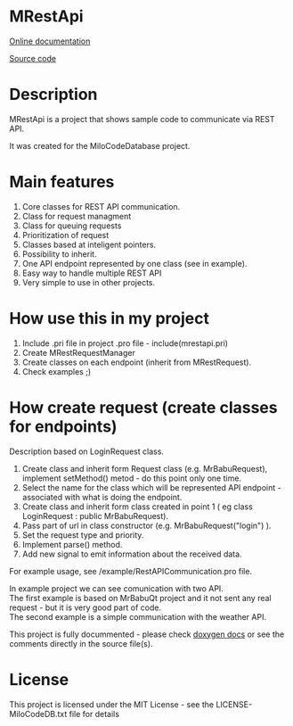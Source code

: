 MRestApi
===

[Online documentation](https://docs.milosolutions.com/milo-code-db/mrestapi)

[Source code](https://github.com/milosolutions/mrestapi)

# Description

MRestApi is a project that shows sample code to communicate via REST API.

It was created for the MiloCodeDatabase project.

# Main features

1. Core classes for REST API communication.
2. Class for request managment
3. Class for queuing requests
4. Prioritization of request 
5. Classes based at inteligent pointers.
6. Possibility to inherit.
7. One API endpoint represented by one class (see in example).
8. Easy way to handle multiple REST API 
9. Very simple to use in other projects.

# How use this in my project

1. Include .pri file in project .pro file - include(mrestapi.pri)  
2. Create MRestRequestManager
3. Create classes on each endpoint (inherit from MRestRequest).
4. Check examples ;)  


# How create request (create classes for endpoints)

Description based on LoginRequest class.  
1. Create class and inherit form Request class (e.g. MrBabuRequest), implement setMethod() metod - do this point only one time.
2. Select the name for the class which will be represented API endpoint - associated with what is doing the endpoint.
3. Create class and inherit form class created in point 1 ( eg class LoginRequest : public MrBabuRequest).
4. Pass part of url in class constructor (e.g. MrBabuRequest("login") ).
5. Set the request type and priority.
6. Implement parse() method.
7. Add new signal to emit information about the received data.


For example usage, see /example/RestAPICommunication.pro file.  

In example project we can see comunication with two API.  
The first example is based on MrBabuQt project and it not sent any real request - but it is very good part of code.  
The second example is a simple communication with the weather API.

This project is fully docummented - please check [doxygen docs](https://docs.milosolutions.com/milo-code-db/mrestapi/) or see the comments directly in the source file(s).

# License 

This project is licensed under the MIT License - see the LICENSE-MiloCodeDB.txt file for details
